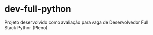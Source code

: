 # dev-full-python
Projeto desenvolvido como avaliação para vaga de Desenvolvedor Full Stack Python (Pleno)
